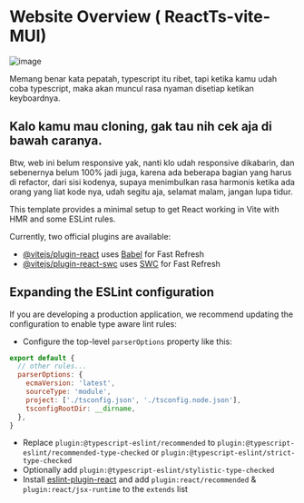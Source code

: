 # Website Overview ( ReactTs-vite-MUI)
![image](https://github.com/ikhlasdansantai/slicing-with-mui/assets/95151018/1d2db900-2415-401f-ae3c-bf26a8c6025e)

Memang benar kata pepatah, typescript itu ribet, tapi ketika kamu udah coba typescript, maka akan muncul rasa nyaman disetiap ketikan keyboardnya.

## Kalo kamu mau cloning, gak tau nih cek aja di bawah caranya.
Btw, web ini belum responsive yak, nanti klo udah responsive dikabarin, dan sebenernya belum 100% jadi juga, karena ada beberapa bagian yang harus di refactor, dari sisi kodenya, supaya menimbulkan rasa harmonis ketika ada orang yang liat kode nya, udah segitu aja, selamat malam, jangan lupa tidur.

This template provides a minimal setup to get React working in Vite with HMR and some ESLint rules.

Currently, two official plugins are available:

- [@vitejs/plugin-react](https://github.com/vitejs/vite-plugin-react/blob/main/packages/plugin-react/README.md) uses [Babel](https://babeljs.io/) for Fast Refresh
- [@vitejs/plugin-react-swc](https://github.com/vitejs/vite-plugin-react-swc) uses [SWC](https://swc.rs/) for Fast Refresh

## Expanding the ESLint configuration

If you are developing a production application, we recommend updating the configuration to enable type aware lint rules:

- Configure the top-level `parserOptions` property like this:

```js
export default {
  // other rules...
  parserOptions: {
    ecmaVersion: 'latest',
    sourceType: 'module',
    project: ['./tsconfig.json', './tsconfig.node.json'],
    tsconfigRootDir: __dirname,
  },
}
```

- Replace `plugin:@typescript-eslint/recommended` to `plugin:@typescript-eslint/recommended-type-checked` or `plugin:@typescript-eslint/strict-type-checked`
- Optionally add `plugin:@typescript-eslint/stylistic-type-checked`
- Install [eslint-plugin-react](https://github.com/jsx-eslint/eslint-plugin-react) and add `plugin:react/recommended` & `plugin:react/jsx-runtime` to the `extends` list
